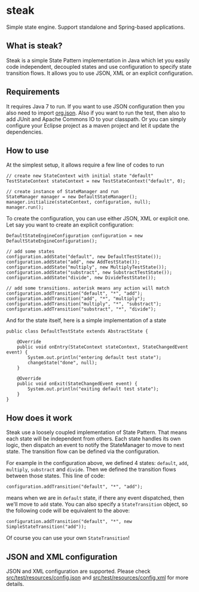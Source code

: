 # steak
Simple state engine. Support standalone and Spring-based applications.

## What is steak?
Steak is a simple State Pattern implementation in Java which let you easily code independent, decoupled states and use configuration to specify state transition flows.
It allows you to use JSON, XML or an explicit configuration.

## Requirements
It requires Java 7 to run. If you want to use JSON configuration then you also need to import [org.json](http://json.org/). Also if you want to run the test, then also to add JUnit and Apache Commons IO to your classpath. Or you can simply configure your Eclipse project as a maven project and let it update the dependencies.

## How to use
At the simplest setup, it allows require a few line of codes to run

    // create new StateContext with initial state "default"
    TestStateContext stateContext = new TestStateContext("default", 0);
    
    // create instance of StateManager and run
    StateManager manager = new DefaultStateManager();
    manager.initialize(stateContext, configuration, null);
    manager.run();
    
To create the configuration, you can use either JSON, XML or explicit one. Let say you want to create an explicit configuration:

    DefaultStateEngineConfiguration configuration = new DefaultStateEngineConfiguration();

    // add some states
    configuration.addState("default", new DefaultTestState());
    configuration.addState("add", new AddTestState());
    configuration.addState("multiply", new MultiplyTestState());
    configuration.addState("substract", new SubstractTestState());
    configuration.addState("divide", new DivideTestState());
    
    // add some transitions. asterisk means any action will match
    configuration.addTransition("default", "*", "add");
    configuration.addTransition("add", "*", "multiply");
    configuration.addTransition("multiply", "*", "substract");
    configuration.addTransition("substract", "*", "divide");
    
And for the state itself, here is a simple implementation of a state

    public class DefaultTestState extends AbstractState {
	
        @Override
        public void onEntry(StateContext stateContext, StateChangedEvent event) {
            System.out.println("entering default test state");
            changeState("done", null);
        }

        @Override
        public void onExit(StateChangedEvent event) {
            System.out.println("exiting default test state");
        }
    }


## How does it work

Steak use a loosely coupled implementation of State Pattern. That means each state will be independent from others. Each
state handles its own logic, then dispatch an event to notify the StateManager to move to next state. The transition flow
can be defined via the configuration.

For example in the configuration above, we defined 4 states: `default`, `add`, `multiply`, `substract` and `divide`.
Then we defined the transition flows between those states. This line of code:

    configuration.addTransition("default", "*", "add");
    
means when we are in `default` state, if there any event dispatched, then we'll move to `add` state. You can also specify a `StateTransition` object, so the following code will be equivalent to the above:

    configuration.addTransition("default", "*", new SimpleStateTransition("add"));

Of course you can use your own `StateTransition`!

## JSON and XML configuration

JSON and XML configuration are supported. Please check [src/test/resources/config.json](https://github.com/dungba88/steak/blob/master/src/test/resources/config.json) and [src/test/resources/config.xml](https://github.com/dungba88/steak/blob/master/src/test/resources/config.xml) for more details.
